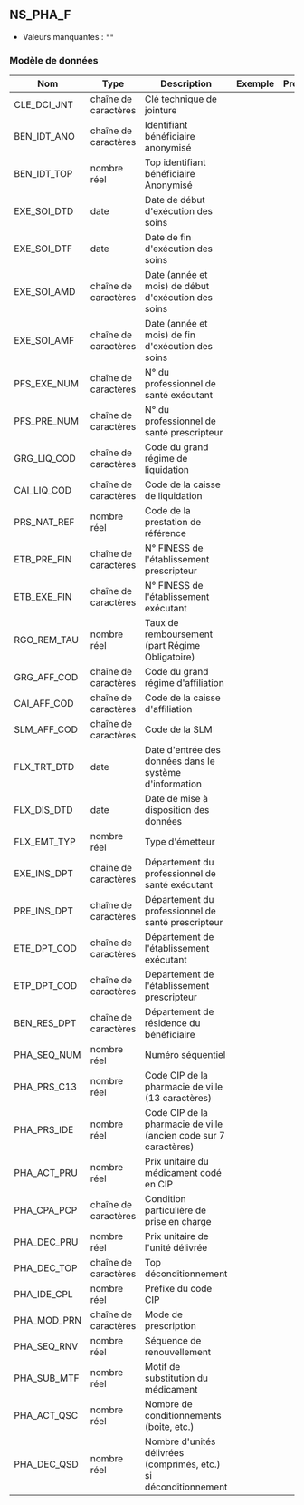 ## NS_PHA_F

- Valeurs manquantes : `""`

### Modèle de données

|Nom|Type|Description|Exemple|Propriétés|
|-|-|-|-|-|
|CLE_DCI_JNT|chaîne de caractères|Clé technique de jointure|||
|BEN_IDT_ANO|chaîne de caractères|Identifiant bénéficiaire anonymisé|||
|BEN_IDT_TOP|nombre réel|Top identifiant bénéficiaire Anonymisé|||
|EXE_SOI_DTD|date|Date de début d'exécution des soins|||
|EXE_SOI_DTF|date|Date de fin d'exécution des soins|||
|EXE_SOI_AMD|chaîne de caractères|Date (année et mois) de début d'exécution des soins|||
|EXE_SOI_AMF|chaîne de caractères|Date (année et mois) de fin d'exécution des soins|||
|PFS_EXE_NUM|chaîne de caractères|N° du professionnel de santé exécutant|||
|PFS_PRE_NUM|chaîne de caractères|N° du professionnel de santé prescripteur|||
|GRG_LIQ_COD|chaîne de caractères|Code du grand régime de liquidation|||
|CAI_LIQ_COD|chaîne de caractères|Code de la caisse de liquidation|||
|PRS_NAT_REF|nombre réel|Code de la prestation de référence|||
|ETB_PRE_FIN|chaîne de caractères|N° FINESS de l'établissement prescripteur|||
|ETB_EXE_FIN|chaîne de caractères|N° FINESS de l'établissement exécutant|||
|RGO_REM_TAU|nombre réel|Taux de remboursement (part Régime Obligatoire)|||
|GRG_AFF_COD|chaîne de caractères|Code du grand régime d'affiliation|||
|CAI_AFF_COD|chaîne de caractères|Code de la caisse d'affiliation|||
|SLM_AFF_COD|chaîne de caractères|Code de la SLM|||
|FLX_TRT_DTD|date|Date d'entrée des données dans le système d'information|||
|FLX_DIS_DTD|date|Date de mise à disposition des données|||
|FLX_EMT_TYP|nombre réel|Type d'émetteur|||
|EXE_INS_DPT|chaîne de caractères|Département du professionnel de santé exécutant|||
|PRE_INS_DPT|chaîne de caractères|Département du professionnel de santé prescripteur|||
|ETE_DPT_COD|chaîne de caractères|Département de l'établissement exécutant|||
|ETP_DPT_COD|chaîne de caractères|Departement de l'établissement prescripteur|||
|BEN_RES_DPT|chaîne de caractères|Département de résidence du bénéficiaire|||
|PHA_SEQ_NUM|nombre réel|Numéro séquentiel|||
|PHA_PRS_C13|nombre réel|Code CIP de la pharmacie de ville (13 caractères)|||
|PHA_PRS_IDE|nombre réel|Code CIP de la pharmacie de ville (ancien code sur 7 caractères)|||
|PHA_ACT_PRU|nombre réel|Prix unitaire du médicament codé en CIP|||
|PHA_CPA_PCP |chaîne de caractères|Condition particulière de prise en charge|||
|PHA_DEC_PRU |nombre réel|Prix unitaire de l'unité délivrée|||
|PHA_DEC_TOP|chaîne de caractères|Top déconditionnement|||
|PHA_IDE_CPL|nombre réel|Préfixe du code CIP|||
|PHA_MOD_PRN|chaîne de caractères|Mode de prescription|||
|PHA_SEQ_RNV|nombre réel|Séquence de renouvellement|||
|PHA_SUB_MTF|nombre réel|Motif de substitution du médicament|||
|PHA_ACT_QSC|nombre réel|Nombre de conditionnements (boite, etc.)|||
|PHA_DEC_QSD |nombre réel|Nombre d'unités délivrées (comprimés, etc.) si déconditionnement|||
